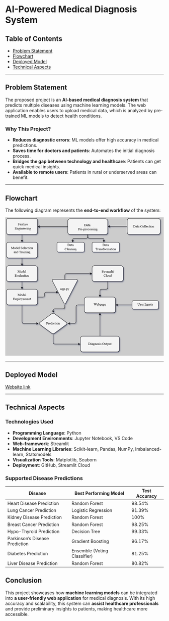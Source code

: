 # AI-Powered Medical Diagnosis System


## Table of Contents
  * [Problem Statement](#problem-statement)
  * [Flowchart](#flowchart)
  * [Deployed Model](#deployed-model)
  * [Technical Aspects](#technical-aspects)
 

---
## Problem Statement

The proposed project is an **AI-based medical diagnosis system** that predicts multiple diseases using machine learning models. The web application enables users to upload medical data, which is analyzed by pre-trained ML models to detect health conditions.

### **Why This Project?**

- **Reduces diagnostic errors**: ML models offer high accuracy in medical predictions.
- **Saves time for doctors and patients**: Automates the initial diagnosis process.
- **Bridges the gap between technology and healthcare**: Patients can get quick medical insights.
- **Available to remote users**: Patients in rural or underserved areas can benefit.

---
## Flowchart

The following diagram represents the **end-to-end workflow** of the system:

![System Architecture](https://github.com/kesal-us/HealthCareAIML/blob/main/model.png)


---
## Deployed Model
[Website link](https://damesu97g4rnspbfkkxe9y.streamlit.app/)

---

## Technical Aspects

### **Technologies Used**
- **Programming Language**: Python
- **Development Environments**: Jupyter Notebook, VS Code  
- **Web-framework**: Streamlit
- **Machine Learning Libraries**: Scikit-learn, Pandas, NumPy, Imbalanced-learn, Statsmodels
- **Visualization Tools**: Matplotlib, Seaborn
- **Deployment**: GitHub, Streamlit Cloud
  

### **Supported Disease Predictions**
| Disease                         | Best Performing Model             | Test Accuracy |
|---------------------------------|----------------------------------|--------------|
| Heart Disease Prediction       | Random Forest                    | 98.54%       |
| Lung Cancer Prediction         | Logistic Regression              | 91.39%       |
| Kidney Disease Prediction      | Random Forest                    | 100%         |
| Breast Cancer Prediction       | Random Forest                    | 98.25%       |
| Hypo-Thyroid Prediction        | Decision Tree                    | 99.33%       |
| Parkinson’s Disease Prediction | Gradient Boosting                | 96.17%       |
| Diabetes Prediction            | Ensemble (Voting Classifier)     | 81.25%       |
| Liver Disease Prediction       | Random Forest                    | 80.82%       |



## Conclusion

This project showcases how **machine learning models** can be integrated into **a user-friendly web application** for medical diagnosis. With its high accuracy and scalability, this system can **assist healthcare professionals** and provide preliminary insights to patients, making healthcare more accessible.


